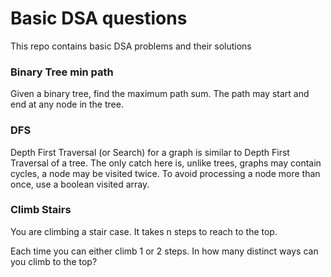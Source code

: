 # Basic DSA questions
This repo contains basic DSA problems and their solutions

### Binary Tree min path

Given a binary tree, find the maximum path sum. The path may start and end at any node in the tree.

### DFS

Depth First Traversal (or Search) for a graph is similar to Depth First Traversal of a tree. The only catch here is, unlike trees, graphs may contain cycles, a node may be visited twice. To avoid processing a node more than once, use a boolean visited array.

### Climb Stairs

You are climbing a stair case. It takes n steps to reach to the top.

Each time you can either climb 1 or 2 steps. In how many distinct ways can you climb to the top?
